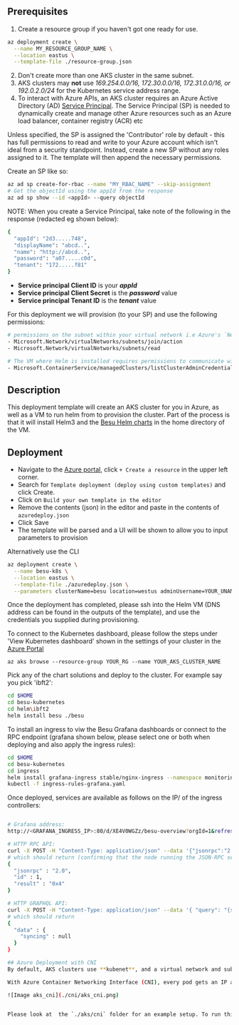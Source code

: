
## Prerequisites
1. Create a resource group if you haven't got one ready for use. 
```bash
az deployment create \
  --name MY_RESOURCE_GROUP_NAME \
  --location eastus \
  --template-file ./resource-group.json
```

2. Don't create more than one AKS cluster in the same subnet.
3. AKS clusters may **not** use _169.254.0.0/16, 172.30.0.0/16, 172.31.0.0/16, or 192.0.2.0/24_ for the Kubernetes service address range.
4. To interact with Azure APIs, an AKS cluster requires an Azure Active Directory (AD) [Service Principal](https://docs.microsoft.com/en-us/azure/aks/kubernetes-service-principal). The Service Principal (SP) is needed to dynamically create and manage other Azure resources such as an Azure load balancer, container registry (ACR) etc

Unless specified, the SP is assigned the 'Contributor' role by default - this has full permissions to read and write to your Azure account which isn't ideal from a security standpoint.
Instead, create a new SP without any roles assigned to it. The template will then append the necessary permissions.
 
Create an SP like so:
```bash
az ad sp create-for-rbac --name "MY_RBAC_NAME" --skip-assignment
# Get the objectId using the appId from the response
az ad sp show --id <appId> --query objectId
```

NOTE: When you create a Service Principal, take note of the following in the response (redacted eg shown below):
```bash
{
  "appId": "2d3.....748",
  "displayName": "abcd..",
  "name": "http://abcd..",
  "password": "a07.....c0d",
  "tenant": "172.....f81"
}
```
- **Service principal Client ID** is your _**appId**_
- **Service principal Client Secret** is the _**password**_ value
- **Service principal Tenant ID** is the _**tenant**_ value


For this deployment we will provision (to your SP) and use the following permissions: 
```bash
# permissions on the subnet within your virtual network i.e Azure's `Network Contributor` role
- Microsoft.Network/virtualNetworks/subnets/join/action
- Microsoft.Network/virtualNetworks/subnets/read

# The VM where Helm is installed requires permissions to communicate with the cluster and provision Besu i.e Azure's `Azure Kubernetes Service Cluster Admin Role` role
- Microsoft.ContainerService/managedClusters/listClusterAdminCredential/action
```

## Description
This deployment template will create an AKS cluster for you in Azure, as well as a VM to run helm from to provision the cluster. Part of the process is that it will install Helm3 and the [Besu Helm charts](https://github.com/PegaSysEng/besu-kubernetes) in the home directory of the VM.

## Deployment

* Navigate to the [Azure portal](https://portal.azure.com), click `+ Create a resource` in the upper left corner.
* Search for `Template deployment (deploy using custom templates)` and click Create.
* Click on `Build your own template in the editor`
* Remove the contents (json) in the editor and paste in the contents of `azuredeploy.json`
* Click Save
* The template will be parsed and a UI will be shown to allow you to input parameters to provision

Alternatively use the CLI
```bash
az deployment create \
  --name besu-k8s \
  --location eastus \
  --template-file ./azuredeploy.json \
  --parameters clusterName=besu location=westus adminUsername=YOUR_UNAME  adminSSHPublicKey=YOUR_SSH_PUBKEY servicePrincipalClientId=YOUR_SPCID servicePrincipalClientSecret=YOUR_SPCS servicePrincipalTenantId=YOUR_SPTID servicePrincipalObjectId= SPOID
```

Once the deployment has completed, please ssh into the Helm VM (DNS address can be found in the outputs of the template), and use the credentials you supplied during provisioning.

To connect to the Kubernetes dashboard, please follow the steps under 'View Kubernetes dashboard' shown in the settings of your cluster in the [Azure Portal](https://portal.azure.com/) 
```
az aks browse --resource-group YOUR_RG --name YOUR_AKS_CLUSTER_NAME
```

Pick any of the chart solutions and deploy to the cluster. For example say you pick 'ibft2':

```bash
cd $HOME
cd besu-kubernetes
cd helm\ibft2
helm install besu ./besu
```

To install an ingress to viw the Besu Grafana dashboards or connect to the RPC endpoint (grafana shown below, please select one or both when deploying and also apply the ingress rules):

```bash
cd $HOME
cd besu-kubernetes
cd ingress
helm install grafana-ingress stable/nginx-ingress --namespace monitoring --set controller.replicaCount=2 --set rbac.create=true
kubectl -f ingress-rules-grafana.yaml 
```


Once deployed, services are available as follows on the IP/ of the ingress controllers:

```bash

# Grafana address: 
http://<GRAFANA_INGRESS_IP>:80/d/XE4V0WGZz/besu-overview?orgId=1&refresh=10s

# HTTP RPC API:
curl -X POST -H "Content-Type: application/json" --data '{"jsonrpc":"2.0","method":"net_peerCount","params":[],"id":1}' http://<BESU_INGRESS_IP>/jsonrpc/
# which should return (confirming that the node running the JSON-RPC service has peers):
{
  "jsonrpc" : "2.0",
  "id" : 1,
  "result" : "0x4"
}

# HTTP GRAPHQL API:
curl -X POST -H "Content-Type: application/json" --data '{ "query": "{syncing{startingBlock currentBlock highestBlock}}"}' http://<BESU_INGRESS_IP>/graphql/graphql/
# which should return 
{
  "data" : {
    "syncing" : null
  }
}

## Azure Deployment with CNI
By default, AKS clusters use **kubenet**, and a virtual network and subnet are created for you. With kubenet, nodes get an IP address from a virtual network subnet. Network address translation (NAT) is then configured on the nodes, and pods receive an IP address "hidden" behind the node IP. This approach reduces the number of IP addresses that you need to reserve in your network space for pods to use, however places constraints on what can connect to the nodes from outside the cluster (eg on prem nodes)

With Azure Container Networking Interface (CNI), every pod gets an IP address from the subnet and can be accessed directly. These IP addresses must be unique across your network space, and must be planned in advance. Each node has a configuration parameter for the maximum number of pods that it supports. The equivalent number of IP addresses per node are then reserved up front for that node. This approach requires more planning, and can leads to IP address exhaustion as your application demands grow, however makes it easier for external nodes to connect to your cluster.

![Image aks_cni](./cni/aks_cni.png)


Please look at  the `./aks/cni` folder for an example setup. To run this example, you need to *first* deploy the VNet and then deploy the aks cluster. What you see is the VNet that gets deployed first which creates 'n' subnets, the first used to the k8s cluster and the rest for normal business applications. If you have existing VNets, you can easily connect to the VNet with the k8s cluster by using [VNet Peering](https://docs.microsoft.com/en-us/azure/virtual-network/virtual-network-peering-overview)




